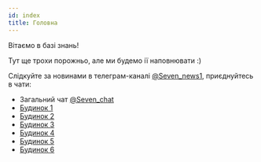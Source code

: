 ```yaml
---
id: index
title: Головна
---
```


Вітаємо в базі знань!

Тут ще трохи порожньо, але ми будемо ії наповнювати :)

Слідкуйте за новинами в телеграм-каналі [@Seven_news1](https://t.me/Seven_news1), приєднуйтесь в чати:

- Загальний чат [@Seven_chat](https://t.me/Seven_chat)
- [Будинок 1](https://t.me/sev1ab)
- [Будинок 2](https://t.me/joinchat/FvthThVbr2z2NkEE11aUCw)
- [Будинок 3](https://t.me/seven3ab)
- [Будинок 4](https://t.me/Seven_4)
- [Будинок 5](https://t.me/joinchat/AAAAAFgloUiHjmnzdX1uEg)
- [Будинок 6](https://t.me/joinchat/Ajk1fhI7RNJoxCeZ5RJ5mA)
